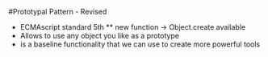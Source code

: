 #Prototypal Pattern - Revised
* ECMAscript standard 5th
** new function -> Object.create available
* Allows to use any object you like as a prototype
* is a baseline functionality that we can use to create more powerful tools

